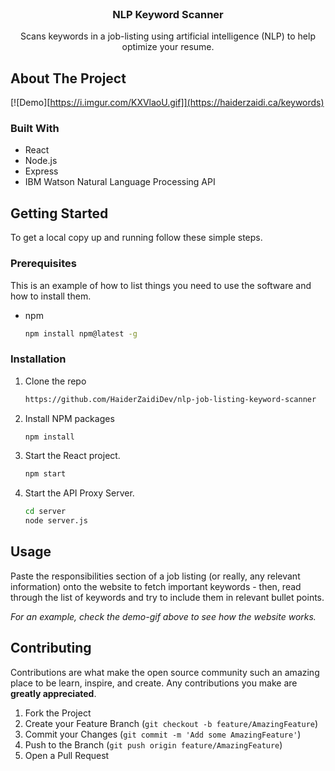 <!-- PROJECT LOGO -->
<br />
<p align="center">
  <h3 align="center">NLP Keyword Scanner</h3>
  <p align="center">
    Scans keywords in a job-listing using artificial intelligence (NLP) to help optimize your resume.
	</p>
</p>


<!-- ABOUT THE PROJECT -->
## About The Project

[![Demo][https://i.imgur.com/KXVlaoU.gif]](https://haiderzaidi.ca/keywords)

### Built With

* React
* Node.js
* Express
* IBM Watson Natural Language Processing API

<!-- GETTING STARTED -->
## Getting Started

To get a local copy up and running follow these simple steps.

### Prerequisites

This is an example of how to list things you need to use the software and how to install them.
* npm
  ```sh
  npm install npm@latest -g
  ```

### Installation

1. Clone the repo
   ```sh
   https://github.com/HaiderZaidiDev/nlp-job-listing-keyword-scanner
   ```
2. Install NPM packages
   ```sh
   npm install
   ```
3. Start the React project.
   ```sh
   npm start
   ```
4. Start the API Proxy Server.
    ```sh
    cd server
    node server.js
    ```

<!-- USAGE EXAMPLES -->
## Usage

Paste the responsibilities section of a job listing (or really, any relevant information) onto the website to fetch important keywords - then, read through the list of keywords and try to include them in relevant bullet points.


_For an example, check the demo-gif above to see how the website works._


<!-- CONTRIBUTING -->
## Contributing

Contributions are what make the open source community such an amazing place to be learn, inspire, and create. Any contributions you make are **greatly appreciated**.

1. Fork the Project
2. Create your Feature Branch (`git checkout -b feature/AmazingFeature`)
3. Commit your Changes (`git commit -m 'Add some AmazingFeature'`)
4. Push to the Branch (`git push origin feature/AmazingFeature`)
5. Open a Pull Request

